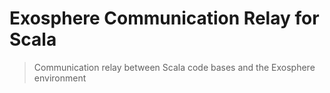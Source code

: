 # Exosphere Communication Relay for Scala

> Communication relay between Scala code bases and the Exosphere environment
